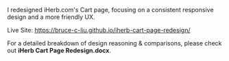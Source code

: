 I redesigned iHerb.com's Cart page, focusing on a consistent responsive design and a more friendly UX.

Live Site: https://bruce-c-liu.github.io/iherb-cart-page-redesign/

For a detailed breakdown of design reasoning & comparisons, please check out **iHerb Cart Page Redesign.docx**.